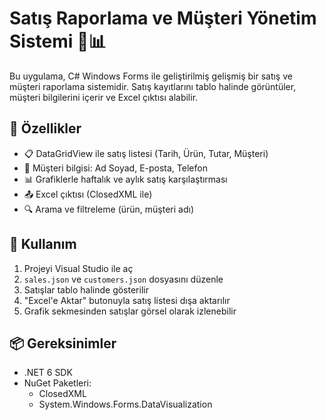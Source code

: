 # Satış Raporlama ve Müşteri Yönetim Sistemi 💼📊

Bu uygulama, C# Windows Forms ile geliştirilmiş gelişmiş bir satış ve müşteri raporlama sistemidir. Satış kayıtlarını tablo halinde görüntüler, müşteri bilgilerini içerir ve Excel çıktısı alabilir.

## 🚀 Özellikler
- 📋 DataGridView ile satış listesi (Tarih, Ürün, Tutar, Müşteri)
- 👤 Müşteri bilgisi: Ad Soyad, E-posta, Telefon
- 📊 Grafiklerle haftalık ve aylık satış karşılaştırması
- 📤 Excel çıktısı (ClosedXML ile)
- 🔍 Arama ve filtreleme (ürün, müşteri adı)

## 🔧 Kullanım
1. Projeyi Visual Studio ile aç
2. `sales.json` ve `customers.json` dosyasını düzenle
3. Satışlar tablo halinde gösterilir
4. "Excel'e Aktar" butonuyla satış listesi dışa aktarılır
5. Grafik sekmesinden satışlar görsel olarak izlenebilir

## 📦 Gereksinimler
- .NET 6 SDK
- NuGet Paketleri:
  - ClosedXML
  - System.Windows.Forms.DataVisualization

